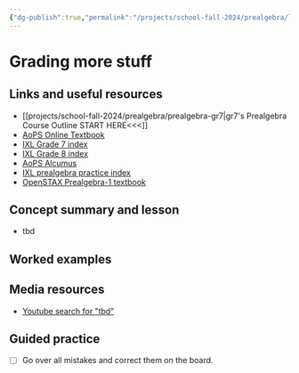 ```yaml
---
{"dg-publish":true,"permalink":"/projects/school-fall-2024/prealgebra/lessons/grading-prealgebra/"}
---
```



#  Grading more stuff

## Links and useful resources 

- [[projects/school-fall-2024/prealgebra/prealgebra-gr7\|gr7's Prealgebra Course Outline START HERE<<<]]
- [AoPS Online Textbook](https://artofproblemsolving.com/ebooks/prealgebra-ebook/c0toc)
- [IXL Grade 7 index](https://www.ixl.com/math/grade-7)
- [IXL Grade 8 index](https://www.ixl.com/math/grade-8)
- [AoPS Alcumus](https://artofproblemsolving.com/teacher/students)
- [IXL prealgebra practice index](https://www.ixl.com/math/grade-7)
- [OpenSTAX Prealgebra-1 textbook](https://openstax.org/books/prealgebra-2e/pages/1-introduction)



## Concept summary and lesson


- tbd 

## Worked examples



## Media resources

- [Youtube search for "tbd"](https://www.youtube.com/results?search_query=tbd)  

## Guided practice


- [ ] Go over all mistakes and correct them on the board.  


